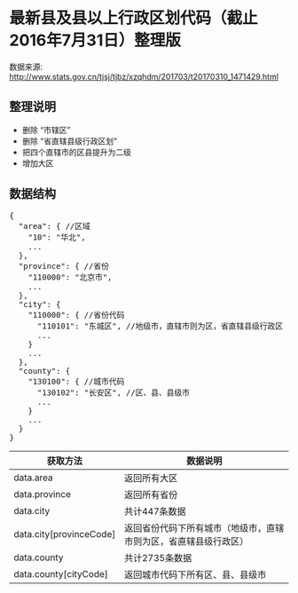 # 最新县及县以上行政区划代码（截止2016年7月31日）整理版



数据来源: http://www.stats.gov.cn/tjsj/tjbz/xzqhdm/201703/t20170310_1471429.html 


## 整理说明
-  删除 “市辖区” 
-  删除 “省直辖县级行政区划”
-  把四个直辖市的区县提升为二级
-  增加大区

## 数据结构
<pre>
{
  "area": { //区域
    "10": "华北",
    ...
  },
  "province": { //省份
    "110000": "北京市",
    ...
  },
  "city": {
    "110000": { //省份代码
      "110101": "东城区", //地级市，直辖市则为区，省直辖县级行政区
      ...
    }
    ...
  },
  "county": {
    "130100": { //城市代码
      "130102": "长安区", //区、县、县级市
      ...
    }
    ...
  }
}
</pre>

|获取方法|数据说明|
| ------------ | ------------ |
|data.area|返回所有大区|
|data.province|返回所有省份|
|data.city|共计447条数据|
|data.city[provinceCode]|返回省份代码下所有城市（地级市，直辖市则为区，省直辖县级行政区）|
|data.county|共计2735条数据|
|data.county[cityCode]|返回城市代码下所有区、县、县级市|


